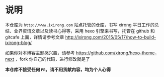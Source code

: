 # 说明
本仓库为 `http://www.ixirong.com` 站点托管的仓库，书写 xirong 平日工作的总结、业界资讯文章以及读书心得等，采用 hexo 引擎来书写，托管在 github 和 gitcafe 上面，详情请参考文章 
http://ixirong.com/2015/05/17/how-to-build-ixirong-blog/

如果你对本博客主题感兴趣，请参考 https://github.com/xirong/hexo-theme-next ，fork 你自己的代码，进行修改就是了 

**本仓库不接受任何 `PR`，请不用贡献内容，均为个人心得**
